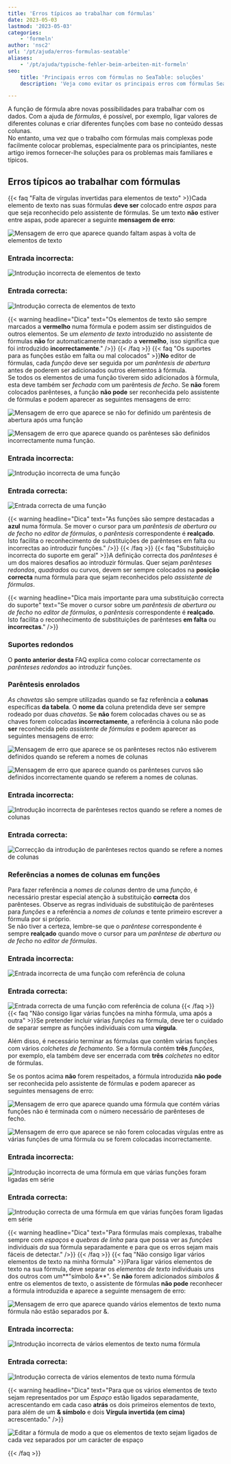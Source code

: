 ```yaml
---
title: 'Erros típicos ao trabalhar com fórmulas'
date: 2023-05-03
lastmod: '2023-05-03'
categories:
    - 'formeln'
author: 'nsc2'
url: '/pt/ajuda/erros-formulas-seatable'
aliases:
    - '/pt/ajuda/typische-fehler-beim-arbeiten-mit-formeln'
seo:
    title: 'Principais erros com fórmulas no SeaTable: soluções'
    description: 'Veja como evitar os principais erros com fórmulas SeaTable: aspas, parênteses, vírgulas e referências de coluna para cálculos corretos e sem falhas.'

---
```


A função de fórmula abre novas possibilidades para trabalhar com os dados. Com a ajuda de _fórmulas_, é possível, por exemplo, ligar valores de diferentes colunas e criar diferentes funções com base no conteúdo dessas colunas.  
No entanto, uma vez que o trabalho com fórmulas mais complexas pode facilmente colocar problemas, especialmente para os principiantes, neste artigo iremos fornecer-lhe soluções para os problemas mais familiares e típicos.

## Erros típicos ao trabalhar com fórmulas

{{< faq "Falta de vírgulas invertidas para elementos de texto" >}}Cada elemento de texto nas suas fórmulas **deve ser** colocado entre _aspas_ para que seja reconhecido pelo assistente de fórmulas. Se um texto **não** estiver entre aspas, pode aparecer a seguinte **mensagem de erro**:

![Mensagem de erro que aparece quando faltam aspas à volta de elementos de texto](images/Fehlermeldung-fehlende-Anfuehrungszeichen-bei-Textelementen.png)

### Entrada incorrecta:

![Introdução incorrecta de elementos de texto](images/fehlerhafte-eingabe-anfuehrungszeichen.png)

### Entrada correcta:

![Introdução correcta de elementos de texto](images/richtige-eingabe-anfuehrungszeichen.png)

{{< warning  headline="Dica"  text="Os elementos de texto são sempre marcados a **vermelho** numa fórmula e podem assim ser distinguidos de outros elementos. Se um _elemento de texto_ introduzido no assistente de fórmulas **não** for automaticamente marcado a **vermelho**, isso significa que foi introduzido **incorrectamente**." />}}
{{< /faq >}}
{{< faq "Os suportes para as funções estão em falta ou mal colocados" >}}**No** editor de fórmulas, cada _função_ deve ser seguida por um _parêntesis de abertura_ antes de poderem ser adicionados outros elementos à fórmula.  
Se todos os elementos de uma função tiverem sido adicionados à fórmula, esta deve também ser _fechada_ com um parêntesis _de fecho_. Se **não** forem colocados parênteses, a função **não pode** ser reconhecida pelo assistente de fórmulas e podem aparecer as seguintes mensagens de erro:

![Mensagem de erro que aparece se não for definido um parêntesis de abertura após uma função](images/Fehlermeldung-bei-fehlender-Klammer-nach-einer-Funktion.png)

![Mensagem de erro que aparece quando os parênteses são definidos incorrectamente numa função.](images/fehlermeldung-klammern-bei-funktion-falsch-gesetzt.png)

### Entrada incorrecta:

![Introdução incorrecta de uma função](images/fehlerhafte-eingabe-funktion-1.png)

### Entrada correcta:

![Entrada correcta de uma função](images/korrekte-eingabe-funktion-1.png)

{{< warning  headline="Dica"  text="As funções são sempre destacadas a **azul** numa fórmula. Se mover o cursor para um _parêntesis de abertura ou de fecho_ no _editor de fórmulas_, o _parêntesis_ correspondente é **realçado**. Isto facilita o reconhecimento de substituições de parênteses em falta ou incorrectas ao introduzir funções." />}}
{{< /faq >}}
{{< faq "Substituição incorrecta do suporte em geral" >}}A definição correcta dos _parênteses_ é um dos maiores desafios ao introduzir fórmulas. Quer sejam _parênteses_ _redondos_, _quadrados_ ou curvos, devem ser sempre colocados na **posição correcta** numa fórmula para que sejam reconhecidos pelo _assistente de fórmulas_.

{{< warning  headline="Dica mais importante para uma substituição correcta do suporte"  text="Se mover o cursor sobre um _parêntesis de abertura ou de fecho_ no _editor de fórmulas_, o _parêntesis_ correspondente é **realçado**. Isto facilita o reconhecimento de substituições de parênteses **em falta** ou **incorrectas**." />}}

### Suportes redondos

O **ponto anterior desta** FAQ explica como colocar correctamente _os parênteses redondos_ ao introduzir funções.

### Parêntesis enrolados

_As chavetas_ são sempre utilizadas quando se faz referência a **colunas** específicas **da tabela**. O **nome da** coluna pretendida deve ser sempre rodeado por duas _chavetas_. Se **não** forem colocadas chaves ou se as chaves forem colocadas **incorrectamente**, a referência à coluna não pode **ser** reconhecida pelo _assistente de fórmulas_ e podem aparecer as seguintes mensagens de erro:

![Mensagem de erro que aparece se os parênteses rectos não estiverem definidos quando se referem a nomes de colunas](images/fehlermeldung-keine-geschweiften-klammern.png)

![Mensagem de erro que aparece quando os parênteses curvos são definidos incorrectamente quando se referem a nomes de colunas.](images/fehlermeldung-geschweifte-klammern-falsch-gesetzt-1.png)

### Entrada incorrecta:

![Introdução incorrecta de parênteses rectos quando se refere a nomes de colunas](images/fehlerhafte-eingabe-geschweifte-klammern-1.png)

### Entrada correcta:

![Correcção da introdução de parênteses rectos quando se refere a nomes de colunas](images/korrekte-eingabe.geschweifte-klammern.png)

### Referências a nomes de colunas em funções

Para fazer referência a _nomes de colunas_ dentro de uma _função_, é necessário prestar especial atenção à substituição **correcta** dos parênteses. Observe as regras individuais de substituição de parênteses para _funções_ e a referência a _nomes de colunas_ e tente primeiro escrever a fórmula por si próprio.  
Se não tiver a certeza, lembre-se que o _parêntese_ correspondente é sempre **realçado** quando move o cursor para um _parêntese de abertura ou de fecho_ no _editor de fórmulas_.

### Entrada incorrecta:

![Entrada incorrecta de uma função com referência de coluna](images/fehlerhafte-eingabe-einer-funktion-mit-spaltenverweis.png)

### Entrada correcta:

![Entrada correcta de uma função com referência de coluna](images/korrekte-eingabe-einer-funktion-mit-spaltenverweis.png)
{{< /faq >}}
{{< faq "Não consigo ligar várias funções na minha fórmula, uma após a outra" >}}Se pretender incluir várias _funções_ na fórmula, deve ter o cuidado de separar sempre as funções individuais com uma **vírgula**.

Além disso, é necessário terminar as fórmulas que contêm várias funções com vários _colchetes de fechamento_. Se a fórmula contém **três** _funções_, por exemplo, ela também deve ser encerrada com **três** _colchetes_ no editor de fórmulas.

Se os pontos acima **não** forem respeitados, a fórmula introduzida **não pode** ser reconhecida pelo assistente de fórmulas e podem aparecer as seguintes mensagens de erro:

![Mensagem de erro que aparece quando uma fórmula que contém várias funções não é terminada com o número necessário de parênteses de fecho.](images/fehlermeldung-zu-weinge-klammern-am-ende-der-formel.png)

![Mensagem de erro que aparece se não forem colocadas vírgulas entre as várias funções de uma fórmula ou se forem colocadas incorrectamente.](images/fehlermeldung-falsche-kommasetzung.png)

### Entrada incorrecta:

![Introdução incorrecta de uma fórmula em que várias funções foram ligadas em série ](images/fehlerhafte-eingabe-einer-formel-mit-mehreren-funktionen.png)

### Entrada correcta:

![Introdução correcta de uma fórmula em que várias funções foram ligadas em série ](images/korrekte-eingabe-formel-mit-mehreren-funktionen.png)

{{< warning  headline="Dica"  text="Para fórmulas mais complexas, trabalhe sempre com _espaços_ e _quebras de linha_ para que possa ver as _funções_ individuais _da_ sua fórmula separadamente e para que os erros sejam mais fáceis de detectar." />}}
{{< /faq >}}
{{< faq "Não consigo ligar vários elementos de texto na minha fórmula" >}}Para ligar vários elementos de texto na sua fórmula, deve separar os _elementos de texto_ individuais uns dos outros com um**"símbolo &**". Se **não** forem adicionados _símbolos &_ entre os elementos de texto, o assistente de fórmulas **não pode** reconhecer a fórmula introduzida e aparece a seguinte mensagem de erro:

![Mensagem de erro que aparece quando vários elementos de texto numa fórmula não estão separados por &.](images/Fehlermeldung-bei-fehlendenen-zwischen-Textelementen.png)

### Entrada incorrecta:

![Introdução incorrecta de vários elementos de texto numa fórmula](images/fehlerhafte-Eingabe-mehrere-Textelemente.png)

### Entrada correcta:

![Introdução correcta de vários elementos de texto numa fórmula](images/korrekte-Eingabe-mehrere-Textelemente.png)

{{< warning headline="Dica" text="Para que os vários elementos de texto sejam representados por um _Espaço_ estão ligados separadamente, acrescentando em cada caso **atrás** os dois primeiros elementos de texto, para além de um **& símbolo** e dois **Vírgula invertida (em cima)** acrescentado." />}}

![Editar a fórmula de modo a que os elementos de texto sejam ligados de cada vez separados por um carácter de espaço](images/Leerzeichen-zwischen-Textelementen.png)

{{< /faq >}}

